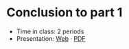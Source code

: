 # Conclusion to part 1

- Time in class: 2 periods
- Presentation:
  [Web](https://heig-vd-dai-course.github.io/heig-vd-dai-course/07-conclusion-to-part-1/)
  ·
  [PDF](https://heig-vd-dai-course.github.io/heig-vd-dai-course/07-conclusion-to-part-1/07-conclusion-to-part-1-presentation.pdf)
